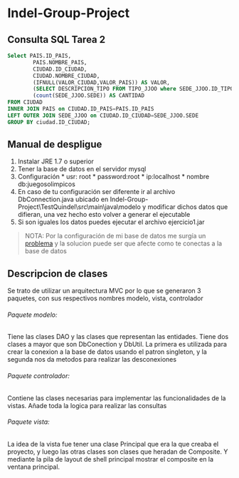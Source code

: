 # Indel-Group-Project
## Consulta SQL Tarea 2
```sql
Select PAIS.ID_PAIS, 
		PAIS.NOMBRE_PAIS, 
        CIUDAD.ID_CIUDAD, 
        CIUDAD.NOMBRE_CIUDAD, 
        (IFNULL(VALOR_CIUDAD,VALOR_PAIS)) AS VALOR, 
        (SELECT DESCRIPCION_TIPO FROM TIPO_JJOO where SEDE_JJOO.ID_TIPO_JJOO=TIPO_JJOO.ID_TIPO_JJOO) AS DESCRIPCION_TIPO, 
        (count(SEDE_JJOO.SEDE)) AS CANTIDAD
FROM CIUDAD
INNER JOIN PAIS on CIUDAD.ID_PAIS=PAIS.ID_PAIS
LEFT OUTER JOIN SEDE_JJOO on CIUDAD.ID_CIUDAD=SEDE_JJOO.SEDE
GROUP BY ciudad.ID_CIUDAD;
```

## Manual de despligue
1. Instalar JRE 1.7 o superior
2. Tener la base de datos en el servidor mysql
  2. Configuración 
    * usr: root
    * password:root
    * ip:localhost
    * nombre db:juegosolimpicos
3. En caso de tu configuración ser diferente ir al archivo DbConnection.java ubicado en Indel-Group-Project\TestQuindel\src\main\java\modelo y modificar dichos datos que difieran, una vez hecho esto volver a generar el ejecutable
4. Si son iguales los datos puedes ejecutar el archivo ejercicio1.jar

>NOTA: Por la configuración de mi base de datos me surgía un [problema](http://stackoverflow.com/questions/26515700/mysql-jdbc-driver-5-1-33-time-zone-issue) y la solucion puede ser que afecte como te conectas a la base de datos


## Descripcion de clases
Se trato de utilizar un arquitectura MVC por lo que se generaron 3 paquetes, con sus respectivos nombres modelo, vista, controlador
###### Paquete modelo:
Tiene las clases DAO y las clases que representan las entidades.
Tiene dos clases a mayor que son DbConection y DbUtil. La primera es utilizada para crear la conexion a la base de datos usando el patron singleton, y la segunda nos da metodos para realizar las desconexiones
###### Paquete controlador:
Contiene las clases necesarias para implementar las funcionalidades de la vistas. Añade toda la logica para realizar las consultas
###### Paquete vista:
La idea de la vista fue tener una clase Principal que era la que creaba el proyecto, y luego las otras clases son clases que heradan de Composite. Y mediante la pila de layout de shell principal mostrar el composite en la ventana principal.
